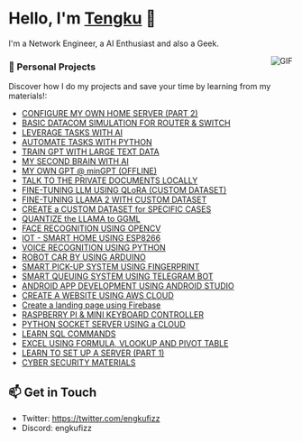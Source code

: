 # Hello, I'm [Tengku](https://github.com/engkufizz) 👋

I'm a Network Engineer, a AI Enthusiast and also a Geek. 

<img align="right" alt="GIF" src="https://media.licdn.com/dms/image/v2/D4D12AQFYfL4JF8-wQg/article-cover_image-shrink_600_2000/article-cover_image-shrink_600_2000/0/1658180724475?e=2147483647&v=beta&t=2HQkLpOAg4h-Kz12ITQmQqPYkB5VEpl3qXpdD-a_LEk" />


### 🚀 Personal Projects 

Discover how I do my projects and save your time by learning from my materials!:

- [CONFIGURE MY OWN HOME SERVER (PART 2)](https://drive.google.com/drive/folders/15cKAEq6_Mb_b7sO-bf26SguCp4saxLc8?usp=drive_link)
- [BASIC DATACOM SIMULATION FOR ROUTER & SWITCH](https://drive.google.com/drive/folders/1-3IKt8alxLHquHUp7q304o2K58-X8Cbr)
- [LEVERAGE TASKS WITH AI](https://drive.google.com/drive/folders/1GdOpu-EyyUGgBQ_H1LkgWEzYgVCVOkrU)
- [AUTOMATE TASKS WITH PYTHON](https://github.com/engkufizz/AutomateTools)
- [TRAIN GPT WITH LARGE TEXT DATA](https://drive.google.com/drive/folders/1-zV-gpjkN4yG9W8fFlP_KzHku0MAPxb8)
- [MY SECOND BRAIN WITH AI](https://drive.google.com/drive/folders/1-3xS_8uHGA-v4xbg3UnEKxSQFok_2T4J)
- [MY OWN GPT @ minGPT (OFFLINE)](https://drive.google.com/drive/folders/107bkkkt9UaOzhuZevulDu7BQxfU__k7n)
- [TALK TO THE PRIVATE DOCUMENTS LOCALLY](https://drive.google.com/drive/folders/1135e1n7sbZS8oJ1AsHWgUb5U2ypqNzwa)
- [FINE-TUNING LLM USING QLoRA (CUSTOM DATASET)](https://huggingface.co/engkufizz/falcon-7b-qlora-datacom)
- [FINE-TUNING LLAMA 2 WITH CUSTOM DATASET](https://huggingface.co/engkufizz/llama-2-7b-datacom)
- [CREATE a CUSTOM DATASET for SPECIFIC CASES](https://huggingface.co/datasets/engkufizz/router-switch-instruct)
- [QUANTIZE the LLAMA to GGML](https://huggingface.co/engkufizz/llama-2-7b-datacom-ggml)
- [FACE RECOGNITION USING OPENCV](https://drive.google.com/drive/folders/13qMdeV1bwFWP0wtWcgjBs5_eQVjNmFYl?usp=drive_link)
- [IOT - SMART HOME USING ESP8266](https://drive.google.com/drive/folders/15auD4OQF8sctjGF5E9IKxNXJ_FsWf36k?usp=drive_link)
- [VOICE RECOGNITION USING PYTHON](https://drive.google.com/drive/folders/163F3VpWbp5SDnvobXndKWfXlF8YcAMsx?usp=drive_link)
- [ROBOT CAR BY USING ARDUINO](https://drive.google.com/drive/folders/1U8RRoUlwzLiOIUEya3pqmosmITj01v14?usp=drive_link)
- [SMART PICK-UP SYSTEM USING FINGERPRINT](https://drive.google.com/drive/folders/1eqTPki5rkYc30FXd_j5AkjmSWTimpxUL?usp=drive_link)
- [SMART QUEUING SYSTEM USING TELEGRAM BOT](https://drive.google.com/drive/folders/13yd-iQzVmD2jt2uSqGJRCFo-1AU0OEcd?usp=drive_link)
- [ANDROID APP DEVELOPMENT USING ANDROID STUDIO](https://drive.google.com/drive/folders/1oTcgvjhM6qmQjeaOBQLzeOUkvkQM0enK?usp=drive_link)
- [CREATE A WEBSITE USING AWS CLOUD](https://drive.google.com/drive/folders/1aOQcGy_k5FLtlhFOgK9CocrAlYjYUS8o?usp=drive_link)
- [Create a landing page using Firebase](https://drive.google.com/drive/folders/14OYKs0n65SRD3FQjamnLfKsuwKmEE3bD?usp=drive_link)
- [RASPBERRY PI & MINI KEYBOARD CONTROLLER](https://drive.google.com/drive/folders/1tfIRv6TED6S5_xXM2nNGd1MJIfA-mgKP)
- [PYTHON SOCKET SERVER USING a CLOUD](https://drive.google.com/drive/folders/1zaoq3BXJtVLyNuqo5-I7BGBV885NrMzq?usp=drive_link)
- [LEARN SQL COMMANDS](https://drive.google.com/drive/folders/1sKK17FObu5wYu0drVlQRkjtQXFBuzRL8?usp=drive_link)
- [EXCEL USING FORMULA, VLOOKUP AND PIVOT TABLE](https://drive.google.com/drive/folders/1-v1FvdDOe1LZGcBlBMs8CRF5CwqbN7pr)
- [LEARN TO SET UP A SERVER (PART 1)](https://drive.google.com/drive/folders/10FS4L6GaVnto9EroNvsu9d5wZGEZV4SR?usp=drive_link)
- [CYBER SECURITY MATERIALS](https://drive.google.com/drive/folders/1javrGyLZLAUuB1VmVLdVwmMLeRW83Rrf)

## 📫 Get in Touch 

- Twitter: https://twitter.com/engkufizz
- Discord: engkufizz
